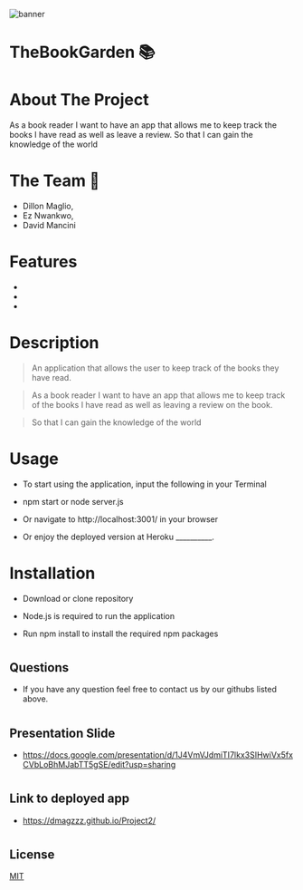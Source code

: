 ![banner](https://user-images.githubusercontent.com/113950240/211439535-e14c6937-05cd-483a-9402-0ae00af194cf.png)

# TheBookGarden 📚

#
# About The Project
As a book reader
I want to have an app that allows me to keep track the books I have read as well as leave a review. 
So that I can gain the knowledge of the world 


#
# The Team 🚀

* Dillon Maglio,
* Ez Nwankwo,
* David Mancini

#
# Features
*
*
*



#
# Description

>An application that allows the user to keep track of the books they have read.

>As a book reader
>I want to have an app that allows me to keep track of the books I have read as well as leaving a review on the book. 

>So that I can gain the knowledge of the world 


#

#
# Usage

* To start using the application, input the following in your Terminal

* npm start or node server.js

* Or navigate to http://localhost:3001/ in your browser

* Or enjoy the deployed version at Heroku __________.


#
# Installation

* Download or clone repository

* Node.js is required to run the application

* Run npm install to install the required npm packages


#
## Questions

* If you have any question feel free to contact us by our githubs listed above.


#

## Presentation Slide

* https://docs.google.com/presentation/d/1J4VmVJdmiTI7lkx3SIHwiVx5fxCVbLoBhMJabTT5gSE/edit?usp=sharing


##

#
## Link to deployed app

* https://dmagzzz.github.io/Project2/


#
## License

[MIT](https://choosealicense.com/licenses/mit/)
